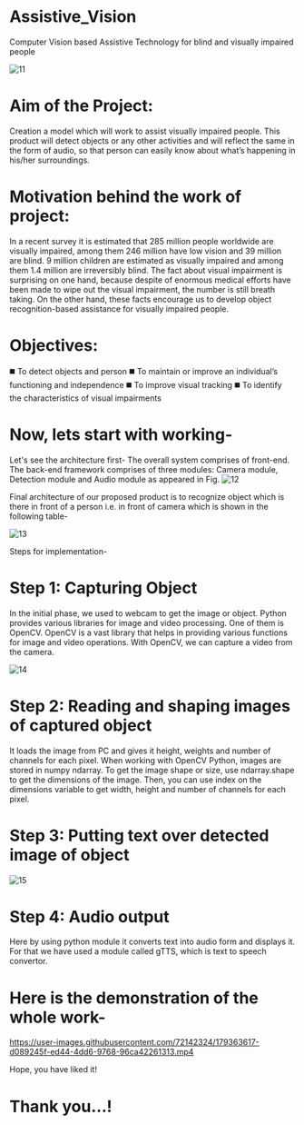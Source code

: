 # Assistive_Vision

Computer Vision based Assistive Technology for blind and visually impaired people

![11](https://user-images.githubusercontent.com/72142324/179363419-e2a1dfba-9dc2-401c-ab3b-f385e9ddd552.png)

# Aim of the Project:

Creation a model which will work to assist visually impaired people. This product will detect objects or any other activities and will reflect the same in the form of audio, so that person can easily know about what’s happening in his/her surroundings.

# Motivation behind the work of project:

In a recent survey it is estimated that 285 million people worldwide are visually impaired, among them 246 million have low vision and 39 million are blind. 9 million children are estimated as visually impaired and among them 1.4 million are irreversibly blind. The fact about visual impairment is surprising on one hand, because despite of enormous medical efforts have been made to wipe out the visual impairment, the number is still breath taking. On the other hand, these facts encourage us to develop object recognition-based assistance for visually impaired people.

# Objectives:
◼️ To detect objects and person 
◼️ To maintain or improve an individual’s functioning and independence 
◼️ To improve visual tracking 
◼️ To identify the characteristics of visual impairments

# Now, lets start with working-
Let's see the architecture first- The overall system comprises of front-end. The back-end framework comprises of three modules: Camera module, Detection module and Audio module as appeared in Fig.
![12](https://user-images.githubusercontent.com/72142324/179363505-a7d4e7e9-9922-42f3-94c8-a6b97e900ca4.jpg)

Final architecture of our proposed product is to recognize object which is there in front of a person i.e. in front of camera which is shown in the following table-

![13](https://user-images.githubusercontent.com/72142324/179363532-0ce0b16b-8891-4310-9674-b10b813067b6.png)



Steps for implementation-

# Step 1: Capturing Object

In the initial phase, we used to webcam to get the image or object. Python provides various libraries for image and video processing. One of them is OpenCV. OpenCV is a vast library that helps in providing various functions for image and video operations. With OpenCV, we can capture a video from the camera.

![14](https://user-images.githubusercontent.com/72142324/179363551-7fcf9d49-dfca-499e-8b20-d2c50df09de9.jpg)

# Step 2: Reading and shaping images of captured object

It loads the image from PC and gives it height, weights and number of channels for each pixel. When working with OpenCV Python, images are stored in numpy ndarray. To get the image shape or size, use ndarray.shape to get the dimensions of the image. Then, you can use index on the dimensions variable to get width, height and number of channels for each pixel.

# Step 3: Putting text over detected image of object

![15](https://user-images.githubusercontent.com/72142324/179363586-268e3491-94a6-422c-a23f-bdd067b3ccb2.jpg)

# Step 4: Audio output

Here by using python module it converts text into audio form and displays it. For that we have used a module called gTTS, which is text to speech convertor.

# Here is the demonstration of the whole work-


https://user-images.githubusercontent.com/72142324/179363617-d089245f-ed44-4dd6-9768-96ca42261313.mp4

Hope, you have liked it!

# Thank you...!


